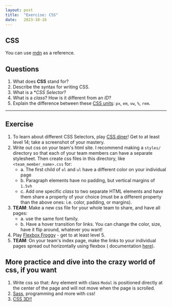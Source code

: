 ```yaml
---
layout: post
title:  "Exercise: CSS"
date:   2023-10-16
---
```


## CSS

You can use [mdn](https://developer.mozilla.org/en-US/docs/Web/CSS) as a reference.

## Questions

1. What does **CSS** stand for?
2. Describe the syntax for writing CSS.
3. What is a **CSS Selector*?
4. What is a *class*? How is it different from an *ID*? 
5. Explain the difference between these [CSS units](https://developer.mozilla.org/en-US/docs/Web/CSS/CSS_Values_and_Units): `px`, `em`, `vw`, `%`, `rem`.

---

## Exercise

1. To learn about different CSS Selectors, play [CSS diner](https://flukeout.github.io/)! Get to at least level 14; take a screenshot of your mastery.
2. Write out css on your team's html site. I recommend making a `styles/` directory so that each of your team members can have a separate stylesheet. Then create css files in this directory, like `<team_member_name>.css` for:
    - a. The first child of `ol` and `ul` have a different color on your individual page
    - b. Paragraph elements have no padding, but vertical margins of `1.5vh`
    - c. Add one specific *class* to two separate HTML elements and have them share a property of your choice (must be a different property than the above ones: i.e. color, padding, or margins).
3. **TEAM**: Make a new css file for your whole team to share, and have all pages:
    - a. use the same font family.
    - b. Have a hover transition for links. You can change the color, size, have it flip around, whatever you want!
4. Play [Flexbox Froggy](https://flexboxfroggy.com/) - get to at least level 5.
5. **TEAM**: On your team's index page, make the links to your individual pages spread out horizontally using flexbox ( documentation [here](https://developer.mozilla.org/en-US/docs/Learn/CSS/CSS_layout)).

## More practice and dive into the crazy world of css, if you want

1. Write css so that: Any element with class `Modal` is positioned directly at the center of the page and will not move when the page is scrolled.
2. [Sass](https://sass-lang.com/), programming and more with css!
3. [CSS 3D!!](https://rupl.github.io/unfold/)
